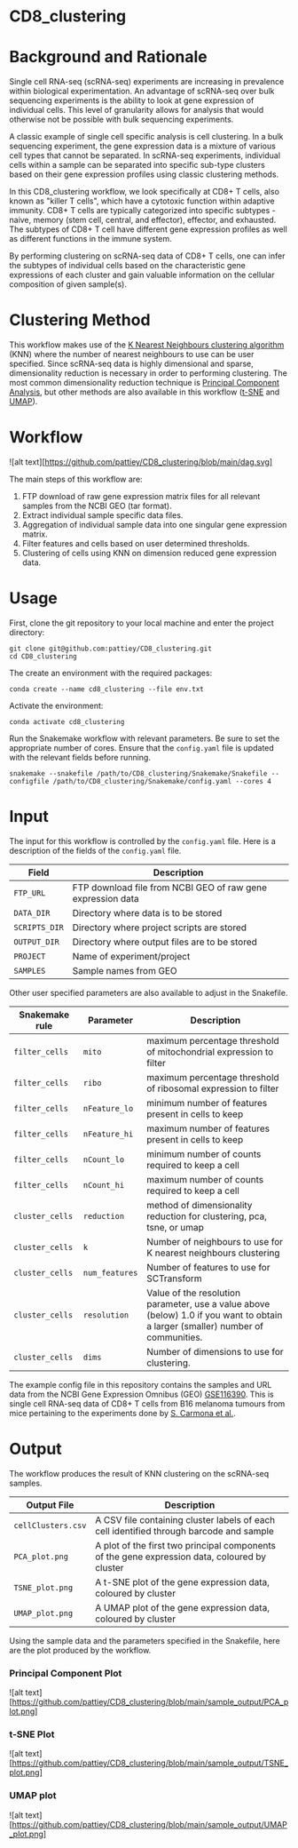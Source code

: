 # CD8_clustering

# Background and Rationale

Single cell RNA-seq (scRNA-seq) experiments are increasing in prevalence within biological experimentation. An advantage of scRNA-seq over bulk sequencing experiments is the ability to look at gene expression of individual cells. This level of granularity allows for analysis that would otherwise not be possible with bulk sequencing experiments.

A classic example of single cell specific analysis is cell clustering. In a bulk sequencing experiment, the gene expression data is a mixture of various cell types that cannot be separated. In scRNA-seq experiments, individual cells within a sample can be separated into specific sub-type clusters based on their gene expression profiles using classic clustering methods.

In this CD8_clustering workflow, we look specifically at CD8+ T cells, also known as "killer T cells", which have a cytotoxic function within adaptive immunity. CD8+ T cells are typically categorized into specific subtypes - naive, memory (stem cell, central, and effector), effector, and exhausted. The subtypes of CD8+ T cell have different gene expression profiles as well as different functions in the immune system.

By performing clustering on scRNA-seq data of CD8+ T cells, one can infer the subtypes of individual cells based on the characteristic gene expressions of each cluster and gain valuable information on the cellular composition of given sample(s).

# Clustering Method

This workflow makes use of the [K Nearest Neighbours clustering algorithm](https://en.wikipedia.org/wiki/K-nearest_neighbors_algorithm) (KNN) where the number of nearest neighbours to use can be user specified. Since scRNA-seq data is highly dimensional and sparse, dimensionality reduction is necessary in order to performing clustering. The most common dimensionality reduction technique is [Principal Component Analysis](https://en.wikipedia.org/wiki/Principal_component_analysis), but other methods are also available in this workflow ([t-SNE](https://en.wikipedia.org/wiki/T-distributed_stochastic_neighbor_embedding) and [UMAP](https://arxiv.org/abs/1802.03426)).

# Workflow

![alt text][https://github.com/pattiey/CD8_clustering/blob/main/dag.svg]

The main steps of this workflow are:

1. FTP download of raw gene expression matrix files for all relevant samples from the NCBI GEO (tar format).
2. Extract individual sample specific data files.
3. Aggregation of individual sample data into one singular gene expression matrix.
4. Filter features and cells based on user determined thresholds.
5. Clustering of cells using KNN on dimension reduced gene expression data.

# Usage

First, clone the git repository to your local machine and enter the project directory:

```
git clone git@github.com:pattiey/CD8_clustering.git
cd CD8_clustering
```

The create an environment with the required packages:

```
conda create --name cd8_clustering --file env.txt
```

Activate the environment:

```
conda activate cd8_clustering
```

Run the Snakemake workflow with relevant parameters. Be sure to set the appropriate number of cores. Ensure that the `config.yaml` file is updated with the relevant fields before running.

```
snakemake --snakefile /path/to/CD8_clustering/Snakemake/Snakefile --configfile /path/to/CD8_clustering/Snakemake/config.yaml --cores 4
```

# Input

The input for this workflow is controlled by the `config.yaml` file. Here is a description of the fields of the `config.yaml` file.

| Field | Description |
| ----- | ----------- |
| `FTP_URL` | FTP download file from NCBI GEO of raw gene expression data |
| `DATA_DIR` | Directory where data is to be stored |
| `SCRIPTS_DIR` | Directory where project scripts are stored |
| `OUTPUT_DIR` | Directory where output files are to be stored |
| `PROJECT` | Name of experiment/project |
| `SAMPLES` | Sample names from GEO |

Other user specified parameters are also available to adjust in the Snakefile.

| Snakemake rule | Parameter | Description |
| -------------- | --------- | ----------- |
| `filter_cells` | `mito` | maximum percentage threshold of mitochondrial expression to filter |
| `filter_cells` | `ribo` | maximum percentage threshold of ribosomal expression to filter |
| `filter_cells` | `nFeature_lo` | minimum number of features present in cells to keep |
| `filter_cells` |`nFeature_hi` | maximum number of features present in cells to keep |
| `filter_cells` | `nCount_lo` | minimum number of counts required to keep a cell |
| `filter_cells` | `nCount_hi` | maximum number of counts required to keep a cell|
| `cluster_cells` | `reduction` | method of dimensionality reduction for clustering, pca, tsne, or umap |
| `cluster_cells` | `k` | Number of neighbours to use for K nearest neighbours clustering |
| `cluster_cells` | `num_features` | Number of features to use for SCTransform |
| `cluster_cells` | `resolution` | Value of the resolution parameter, use a value above (below) 1.0 if you want to obtain a larger (smaller) number of communities. |
| `cluster_cells` | `dims` | Number of dimensions to use for clustering. |


The example config file in this repository contains the samples and URL data from the NCBI Gene Expression Omnibus (GEO) [GSE116390](https://www.ncbi.nlm.nih.gov/geo/query/acc.cgi?acc=GSE116390). This is single cell RNA-seq data of CD8+ T cells from B16 melanoma tumours from mice pertaining to the experiments done by [S. Carmona et al.](https://doi.org/10.1080/2162402X.2020.1737369).

# Output

The workflow produces the result of KNN clustering on the scRNA-seq samples.

| Output File | Description |
| ----------- | ----------- |
| `cellClusters.csv` | A CSV file containing cluster labels of each cell identified through barcode and sample |
| `PCA_plot.png` | A plot of the first two principal components of the gene expression data, coloured by cluster |
| `TSNE_plot.png` | A t-SNE plot of the gene expression data, coloured by cluster |
| `UMAP_plot.png` | A UMAP plot of the gene expression data, coloured by cluster |

Using the sample data and the parameters specified in the Snakefile, here are the plot produced by the workflow.

### Principal Component Plot

![alt text][https://github.com/pattiey/CD8_clustering/blob/main/sample_output/PCA_plot.png]

### t-SNE Plot

![alt text][https://github.com/pattiey/CD8_clustering/blob/main/sample_output/TSNE_plot.png]

### UMAP plot

![alt text][https://github.com/pattiey/CD8_clustering/blob/main/sample_output/UMAP_plot.png]
